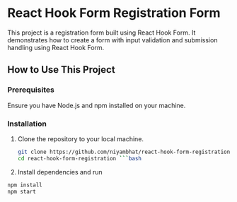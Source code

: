 # React Hook Form Registration Form

This project is a registration form built using React Hook Form. It demonstrates how to create a form with input validation and submission handling using React Hook Form.

## How to Use This Project

### Prerequisites

Ensure you have Node.js and npm installed on your machine.

### Installation

1. Clone the repository to your local machine.

   ```bash
   git clone https://github.com/niyambhat/react-hook-form-registration.git
   cd react-hook-form-registration ```bash
   
2. Install dependencies and run
  ```bash
npm install
npm start


